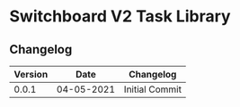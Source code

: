 # Switchboard V2 Task Library

## Changelog

| Version | Date       | Changelog      |
| ------- | ---------- | -------------- |
| 0.0.1   | 04-05-2021 | Initial Commit |
